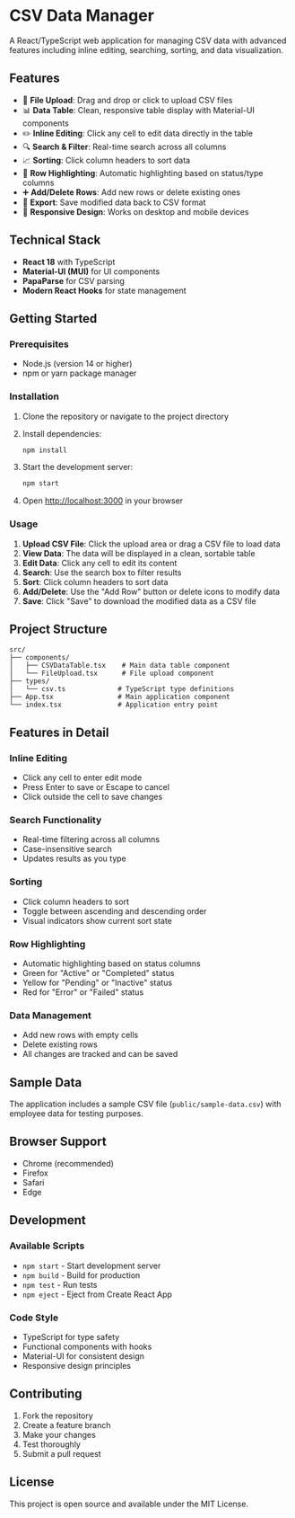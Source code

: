 # CSV Data Manager

A React/TypeScript web application for managing CSV data with advanced features including inline editing, searching, sorting, and data visualization.

## Features

- 📁 **File Upload**: Drag and drop or click to upload CSV files
- 📊 **Data Table**: Clean, responsive table display with Material-UI components
- ✏️ **Inline Editing**: Click any cell to edit data directly in the table
- 🔍 **Search & Filter**: Real-time search across all columns
- 📈 **Sorting**: Click column headers to sort data
- 🎨 **Row Highlighting**: Automatic highlighting based on status/type columns
- ➕ **Add/Delete Rows**: Add new rows or delete existing ones
- 💾 **Export**: Save modified data back to CSV format
- 📱 **Responsive Design**: Works on desktop and mobile devices

## Technical Stack

- **React 18** with TypeScript
- **Material-UI (MUI)** for UI components
- **PapaParse** for CSV parsing
- **Modern React Hooks** for state management

## Getting Started

### Prerequisites

- Node.js (version 14 or higher)
- npm or yarn package manager

### Installation

1. Clone the repository or navigate to the project directory
2. Install dependencies:
   ```bash
   npm install
   ```

3. Start the development server:
   ```bash
   npm start
   ```

4. Open [http://localhost:3000](http://localhost:3000) in your browser

### Usage

1. **Upload CSV File**: Click the upload area or drag a CSV file to load data
2. **View Data**: The data will be displayed in a clean, sortable table
3. **Edit Data**: Click any cell to edit its content
4. **Search**: Use the search box to filter results
5. **Sort**: Click column headers to sort data
6. **Add/Delete**: Use the "Add Row" button or delete icons to modify data
7. **Save**: Click "Save" to download the modified data as a CSV file

## Project Structure

```
src/
├── components/
│   ├── CSVDataTable.tsx    # Main data table component
│   └── FileUpload.tsx      # File upload component
├── types/
│   └── csv.ts             # TypeScript type definitions
├── App.tsx                # Main application component
└── index.tsx              # Application entry point
```

## Features in Detail

### Inline Editing
- Click any cell to enter edit mode
- Press Enter to save or Escape to cancel
- Click outside the cell to save changes

### Search Functionality
- Real-time filtering across all columns
- Case-insensitive search
- Updates results as you type

### Sorting
- Click column headers to sort
- Toggle between ascending and descending order
- Visual indicators show current sort state

### Row Highlighting
- Automatic highlighting based on status columns
- Green for "Active" or "Completed" status
- Yellow for "Pending" or "Inactive" status
- Red for "Error" or "Failed" status

### Data Management
- Add new rows with empty cells
- Delete existing rows
- All changes are tracked and can be saved

## Sample Data

The application includes a sample CSV file (`public/sample-data.csv`) with employee data for testing purposes.

## Browser Support

- Chrome (recommended)
- Firefox
- Safari
- Edge

## Development

### Available Scripts

- `npm start` - Start development server
- `npm build` - Build for production
- `npm test` - Run tests
- `npm eject` - Eject from Create React App

### Code Style

- TypeScript for type safety
- Functional components with hooks
- Material-UI for consistent design
- Responsive design principles

## Contributing

1. Fork the repository
2. Create a feature branch
3. Make your changes
4. Test thoroughly
5. Submit a pull request

## License

This project is open source and available under the MIT License. 